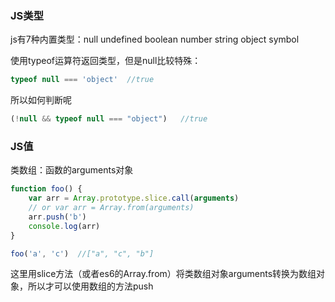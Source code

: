 ### JS类型

js有7种内置类型：null undefined boolean number string object symbol

使用typeof运算符返回类型，但是null比较特殊：

```js
typeof null === 'object'  //true
```

所以如何判断呢

```js
(!null && typeof null === "object")   //true
```

### JS值

类数组：函数的arguments对象

```js
function foo() {
    var arr = Array.prototype.slice.call(arguments)
	// or var arr = Array.from(arguments)
    arr.push('b')
    console.log(arr)
}

foo('a', 'c')  //["a", "c", "b"]
```

这里用slice方法（或者es6的Array.from）将类数组对象arguments转换为数组对象，所以才可以使用数组的方法push